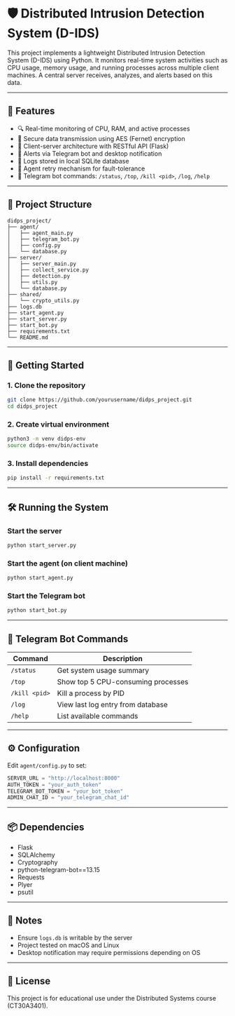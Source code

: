 # 🛡️ Distributed Intrusion Detection System (D-IDS)

This project implements a lightweight Distributed Intrusion Detection System (D-IDS) using Python. It monitors real-time system activities such as CPU usage, memory usage, and running processes across multiple client machines. A central server receives, analyzes, and alerts based on this data.

---

## 🔧 Features

- 🔍 Real-time monitoring of CPU, RAM, and active processes
- 🔐 Secure data transmission using AES (Fernet) encryption
- 📡 Client-server architecture with RESTful API (Flask)
- 🚨 Alerts via Telegram bot and desktop notification
- 💾 Logs stored in local SQLite database
- 🔄 Agent retry mechanism for fault-tolerance
- 🤖 Telegram bot commands: `/status`, `/top`, `/kill <pid>`, `/log`, `/help`

---

## 📁 Project Structure

```
didps_project/
├── agent/
│   ├── agent_main.py
│   ├── telegram_bot.py
│   ├── config.py
│   └── database.py
├── server/
│   ├── server_main.py
│   ├── collect_service.py
│   ├── detection.py
│   ├── utils.py
│   └── database.py
├── shared/
│   └── crypto_utils.py
├── logs.db
├── start_agent.py
├── start_server.py
├── start_bot.py
├── requirements.txt
└── README.md
```

---

## 🚀 Getting Started

### 1. Clone the repository

```bash
git clone https://github.com/yourusername/didps_project.git
cd didps_project
```

### 2. Create virtual environment

```bash
python3 -m venv didps-env
source didps-env/bin/activate
```

### 3. Install dependencies

```bash
pip install -r requirements.txt
```

---

## 🛠️ Running the System

### Start the server

```bash
python start_server.py
```

### Start the agent (on client machine)

```bash
python start_agent.py
```

### Start the Telegram bot

```bash
python start_bot.py
```

---

## 💬 Telegram Bot Commands

| Command        | Description                          |
|----------------|--------------------------------------|
| `/status`      | Get system usage summary             |
| `/top`         | Show top 5 CPU-consuming processes   |
| `/kill <pid>`  | Kill a process by PID                |
| `/log`         | View last log entry from database    |
| `/help`        | List available commands              |

---

## ⚙️ Configuration

Edit `agent/config.py` to set:

```python
SERVER_URL = "http://localhost:8000"
AUTH_TOKEN = "your_auth_token"
TELEGRAM_BOT_TOKEN = "your_bot_token"
ADMIN_CHAT_ID = "your_telegram_chat_id"
```

---

## 📦 Dependencies

- Flask
- SQLAlchemy
- Cryptography
- python-telegram-bot==13.15
- Requests
- Plyer
- psutil

---

## 📌 Notes

- Ensure `logs.db` is writable by the server
- Project tested on macOS and Linux
- Desktop notification may require permissions depending on OS

---


## 📜 License

This project is for educational use under the Distributed Systems course (CT30A3401).

